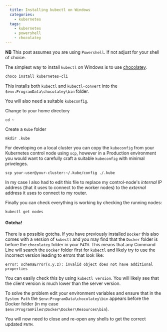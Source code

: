 ```yaml
---
  title: Installing kubectl on Windows
  categories:
    - kubernetes
  tags:
    - kubernetes
    - powershell
    - chocolatey
---
```


**NB**
This post assumes you are using `Powershell`. If not adjust for your shell of choice.

The simplest way to install `kubectl` on Windows is to use [chocolatey](https://chocolatey.org/).

```powershell
choco install kubernetes-cli
```

This installs both `kubectl` and `kubectl-convert` into the `$env:ProgramData\chocolatey\bin` folder. 

You will also need a suitable `kubeconfig`.

Change to your home directory

```
cd ~
```

Create a `Kube` folder

```
mkdir .kube
```

For developing on a local cluster you can copy the `kubeconfig` from your Kubernetes control node using `scp`, however in a Production environment you would want to carefully craft a suitable `kubeconfig` with minimal priveleges.

```
scp your-user@your-cluster:~/.kube/config ./.kube
```
In my case I also had to edit this file to replace my control-node's *internal* IP address (that it uses to connect to the worker nodes) to the *external* address it uses to connect to my router.

Finally you can check everything is working by checking the running nodes:

```
kubectl get nodes
```

#### Gotcha!

There is a possible gotcha. If you have previously installed `Docker` this also comes with a version of `kubectl` and you may find that the `Docker` folder is before the `chocolatey` folder in your `PATH`. This means that any Command Line will search the `Docker` folder first for `kubectl` and likely try to use the incorrect version leading to errors that look like:

```shell
error: schemaError(x.y.z): invalid object does not have additional properties
```

You can easily check this by using `kubectl version`. You will likely see that the client version is much lower than the server version.

To solve the problem edit your environment variables and ensure that in the `System Path` the `$env:ProgramData\chocolatey\bin` appears before the Docker folder (in my case `$env:ProgramFiles\Docker\Docker\Resources\bin`).

You will now need to close and re-open any shells to get the correct updated `PATH`.